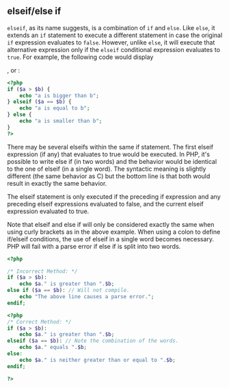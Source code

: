 
 
## elseif/else if
 

 
 `elseif`, as its name suggests, is a combination of `if` and `else`. Like `else`, it extends an `if` statement to execute a different statement in case the original `if` expression evaluates to `false`. However, unlike `else`, it will execute that alternative expression only if the `elseif` conditional expression evaluates to `true`. For example, the following code would display <!-- start computeroutput -->
<!--
a is bigger than
  b
-->, <!-- start computeroutput -->
<!--
a equal to b
--> or <!-- start computeroutput -->
<!--
a is smaller than b
-->:  

```php
<?php
if ($a > $b) {
    echo "a is bigger than b";
} elseif ($a == $b) {
    echo "a is equal to b";
} else {
    echo "a is smaller than b";
}
?>
```
  
 
 There may be several elseifs within the same if statement. The first elseif expression (if any) that evaluates to true would be executed. In PHP, it's possible to write else if (in two words) and the behavior would be identical to the one of elseif (in a single word). The syntactic meaning is slightly different (the same behavior as C) but the bottom line is that both would result in exactly the same behavior. 
 
 The elseif statement is only executed if the preceding if expression and any preceding elseif expressions evaluated to false, and the current elseif expression evaluated to true. 
 
<div class="note">
     
 Note that elseif and else if will only be considered exactly the same when using curly brackets as in the above example. When using a colon to define if/elseif conditions, the use of elseif in a single word becomes necessary. PHP will fail with a parse error if else if is split into two words. 
 
</div>
 
  

```php
<?php

/* Incorrect Method: */
if ($a > $b):
    echo $a." is greater than ".$b;
else if ($a == $b): // Will not compile.
    echo "The above line causes a parse error.";
endif;
```
   

```php
<?php
/* Correct Method: */
if ($a > $b):
    echo $a." is greater than ".$b;
elseif ($a == $b): // Note the combination of the words.
    echo $a." equals ".$b;
else:
    echo $a." is neither greater than or equal to ".$b;
endif;

?>
```
  

